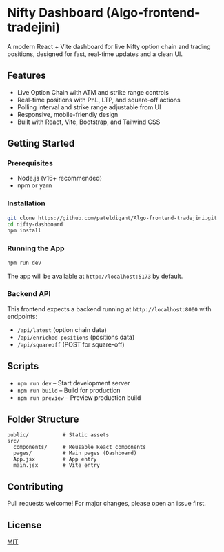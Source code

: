 # Nifty Dashboard (Algo-frontend-tradejini)

A modern React + Vite dashboard for live Nifty option chain and trading positions, designed for fast, real-time updates and a clean UI.

## Features
- Live Option Chain with ATM and strike range controls
- Real-time positions with PnL, LTP, and square-off actions
- Polling interval and strike range adjustable from UI
- Responsive, mobile-friendly design
- Built with React, Vite, Bootstrap, and Tailwind CSS

## Getting Started

### Prerequisites
- Node.js (v16+ recommended)
- npm or yarn

### Installation
```bash
git clone https://github.com/pateldigant/Algo-frontend-tradejini.git
cd nifty-dashboard
npm install
```

### Running the App
```bash
npm run dev
```

The app will be available at `http://localhost:5173` by default.

### Backend API
This frontend expects a backend running at `http://localhost:8000` with endpoints:
- `/api/latest` (option chain data)
- `/api/enriched-positions` (positions data)
- `/api/squareoff` (POST for square-off)

## Scripts
- `npm run dev` – Start development server
- `npm run build` – Build for production
- `npm run preview` – Preview production build

## Folder Structure
```
public/           # Static assets
src/
  components/     # Reusable React components
  pages/          # Main pages (Dashboard)
  App.jsx         # App entry
  main.jsx        # Vite entry
```

## Contributing
Pull requests welcome! For major changes, please open an issue first.

## License
[MIT](LICENSE)
